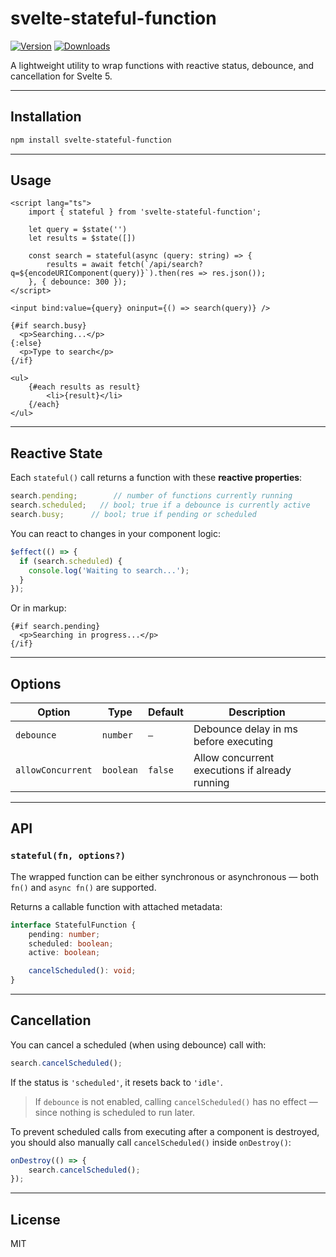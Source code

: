 # svelte-stateful-function

[![Version](https://img.shields.io/npm/v/svelte-stateful-function)](https://www.npmjs.com/package/svelte-stateful-function)
[![Downloads](https://img.shields.io/npm/dm/svelte-stateful-function)](https://www.npmjs.com/package/svelte-stateful-function)

A lightweight utility to wrap functions with reactive status, debounce, and cancellation for Svelte 5.

---

## Installation

```bash
npm install svelte-stateful-function
```

---

## Usage

```svelte
<script lang="ts">
    import { stateful } from 'svelte-stateful-function';
    
    let query = $state('')
    let results = $state([])

    const search = stateful(async (query: string) => {
        results = await fetch(`/api/search?q=${encodeURIComponent(query)}`).then(res => res.json());
    }, { debounce: 300 });
</script>

<input bind:value={query} oninput={() => search(query)} />

{#if search.busy}
  <p>Searching...</p>
{:else}
  <p>Type to search</p>
{/if}

<ul>
    {#each results as result}
        <li>{result}</li>
    {/each}
</ul>
```

---

## Reactive State

Each `stateful()` call returns a function with these **reactive properties**:

```ts
search.pending;        // number of functions currently running
search.scheduled;   // bool; true if a debounce is currently active
search.busy;      // bool; true if pending or scheduled 
```

You can react to changes in your component logic:

```ts
$effect(() => {
  if (search.scheduled) {
    console.log('Waiting to search...');
  }
});
```

Or in markup:

```svelte
{#if search.pending}
  <p>Searching in progress...</p>
{/if}
```

---

## Options

| Option             | Type      | Default | Description                                              |
|--------------------|-----------|---------|----------------------------------------------------------|
| `debounce`         | `number`  | `—`     | Debounce delay in ms before executing                   |
| `allowConcurrent`  | `boolean` | `false` | Allow concurrent executions if already running          |

---

## API

### `stateful(fn, options?)`

The wrapped function can be either synchronous or asynchronous — both `fn()` and `async fn()` are supported.

Returns a callable function with attached metadata:

```ts
interface StatefulFunction {
    pending: number;
    scheduled: boolean;
    active: boolean;

    cancelScheduled(): void;
}
```

---

## Cancellation

You can cancel a scheduled (when using debounce) call with:

```ts
search.cancelScheduled();
```

If the status is `'scheduled'`, it resets back to `'idle'`.

> If `debounce` is not enabled, calling `cancelScheduled()` has no effect — since nothing is scheduled to run later.

To prevent scheduled calls from executing after a component is destroyed, you should also manually call `cancelScheduled()` inside `onDestroy()`:

```ts 
onDestroy(() => {
    search.cancelScheduled();
});
```

---

## License

MIT